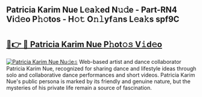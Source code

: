 ## Patricia Karim Nue L𝚎a𝚔ed N𝚞𝚍e - Part-RN4 Vi𝚍𝚎o P𝚑𝚘tos - H𝚘𝚝 O𝚗𝚕yf𝚊ns L𝚎a𝚔s spf9C

# <h2><a href="http://kfeszr.oniu.top/?m=Patricia+Karim+Nue">🔗👉 🔴 Patricia Karim Nue P𝚑ot𝚘𝚜 V𝚒d𝚎o</a></h2>

[![Patricia Karim Nue Nu𝚍e𝚜](https://i.imgur.com/0qMVB7G.gif)](http://kfeszr.oniu.top/?m=Patricia+Karim+Nue)
Web-based artist and dance collaborator Patricia Karim Nue, recognized for sharing dance and lifestyle ideas through solo and collaborative dance performances and short videos. Patricia Karim Nue's public persona is marked by its friendly and genuine nature, but the mysteries of his private life remain a source of fascination.  
